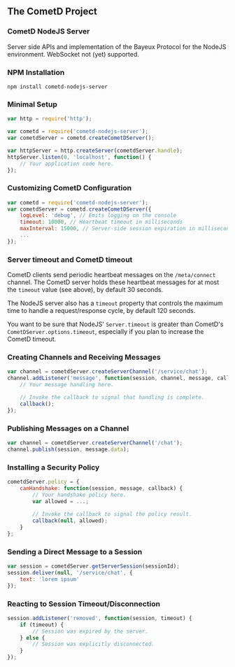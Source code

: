 ## The CometD Project

### CometD NodeJS Server

Server side APIs and implementation of the Bayeux Protocol for the NodeJS environment.
WebSocket not (yet) supported.

### NPM Installation

```
npm install cometd-nodejs-server
```

### Minimal Setup

```javascript
var http = require('http');

var cometd = require('cometd-nodejs-server');
var cometdServer = cometd.createCometDServer();

var httpServer = http.createServer(cometdServer.handle);
httpServer.listen(0, 'localhost', function() {
    // Your application code here.
});
```

### Customizing CometD Configuration

```javascript
var cometd = require('cometd-nodejs-server');
var cometdServer = cometd.createCometDServer({
    logLevel: 'debug', // Emits logging on the console
    timeout: 10000, // Heartbeat timeout in milliseconds
    maxInterval: 15000, // Server-side session expiration in milliseconds
    ...
});

```

### Server timeout and CometD timeout

CometD clients send periodic heartbeat messages on the `/meta/connect` channel.
The CometD server holds these heartbeat messages for at most the `timeout` value
(see above), by default 30 seconds.

The NodeJS server also has a `timeout` property that controls the maximum time
to handle a request/response cycle, by default 120 seconds.

You want to be sure that NodeJS' `Server.timeout` is greater than CometD's
`CometDServer.options.timeout`, especially if you plan to increase the CometD
timeout.

### Creating Channels and Receiving Messages

```javascript
var channel = cometdServer.createServerChannel('/service/chat');
channel.addListener('message', function(session, channel, message, callback) {
    // Your message handling here.

    // Invoke the callback to signal that handling is complete.
    callback();
});
```

### Publishing Messages on a Channel

```javascript
var channel = cometdServer.createServerChannel('/chat');
channel.publish(session, message.data);
```

### Installing a Security Policy

```javascript
cometdServer.policy = {
    canHandshake: function(session, message, callback) {
        // Your handshake policy here.
        var allowed = ...;
        
        // Invoke the callback to signal the policy result. 
        callback(null, allowed);
    }
};
```

### Sending a Direct Message to a Session

```javascript
var session = cometdServer.getServerSession(sessionId);
session.deliver(null, '/service/chat', {
    text: 'lorem ipsum'
});
```

### Reacting to Session Timeout/Disconnection

```javascript 
session.addListener('removed', function(session, timeout) {
    if (timeout) {
        // Session was expired by the server.
    } else {
        // Session was explicitly disconnected.
    }
});
```
